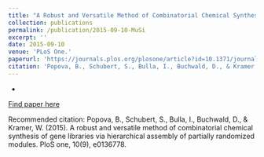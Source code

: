```yaml
---
title: "A Robust and Versatile Method of Combinatorial Chemical Synthesis of Gene Libraries via Hierarchical Assembly of Partially Randomized Modules."
collection: publications
permalink: /publication/2015-09-10-MuSi
excerpt: ''
date: 2015-09-10
venue: 'PLoS One.'
paperurl: 'https://journals.plos.org/plosone/article?id=10.1371/journal.pone.0136778'
citation: 'Popova, B., Schubert, S., Bulla, I., Buchwald, D., & Kramer, W. (2015). A robust and versatile method of combinatorial chemical synthesis of gene libraries via hierarchical assembly of partially randomized modules. PloS one, 10(9), e0136778.'
---
```


-

[Find paper here](https://journals.plos.org/plosone/article?id=10.1371/journal.pone.0136778)

Recommended citation: Popova, B., Schubert, S., Bulla, I., Buchwald, D., & Kramer, W. (2015). A robust and versatile method of combinatorial chemical synthesis of gene libraries via hierarchical assembly of partially randomized modules. PloS one, 10(9), e0136778.
